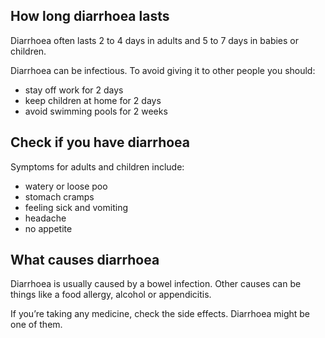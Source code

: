 ## How long diarrhoea lasts

Diarrhoea often lasts 2 to 4 days in adults and 5 to 7 days in babies or children.

Diarrhoea can be infectious. To avoid giving it to other people you should:

- stay off work for 2 days
- keep children at home for 2 days
- avoid swimming pools for 2 weeks

## Check if you have diarrhoea

Symptoms for adults and children include:

- watery or loose poo
- stomach cramps
- feeling sick and vomiting
- headache
- no appetite

## What causes diarrhoea

Diarrhoea is usually caused by a bowel infection. Other causes can be things like a food allergy, alcohol or appendicitis.

If you’re taking any medicine, check the side effects. Diarrhoea might be one of them.
